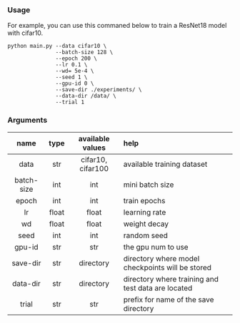 ### Usage
For example, you can use this commaned below to train a ResNet18 model with cifar10.
```
python main.py --data cifar10 \
               --batch-size 128 \
               --epoch 200 \
               --lr 0.1 \
               --wd= 5e-4 \
               --seed 1 \
               --gpu-id 0 \
               --save-dir ./experiments/ \
               --data-dir /data/ \
               --trial 1
```
     
### Arguments

 |    name    |  type |           available values           |                      help                         |
 |:----------:|:-----:|:------------------------------------:|:--------------------------------------------------|
 |  data |  str  |                  cifar10, cifar100                 |              available training dataset                |
 |  batch-size  |  int  |      int    |         mini batch size          |
 |    epoch   |  int  |              int          |                train epochs               |
 |     lr     | float |                 float                |      learning rate       |
 |    wd    | float |                 float                |        weight decay       |
 |   seed  |  int  |                  int                 |  random seed  |
 |   gpu-id   |  str  |                  str                 |               the gpu num to use               |
 |  save-dir  |  str  |                  directory                 |            directory where model checkpoints will be stored          |
 |  data-dir  |  str  | directory |         directory where training and test data are located         |
 |    trial     |  str  |                  str                 |                prefix for name of the save directory             |
